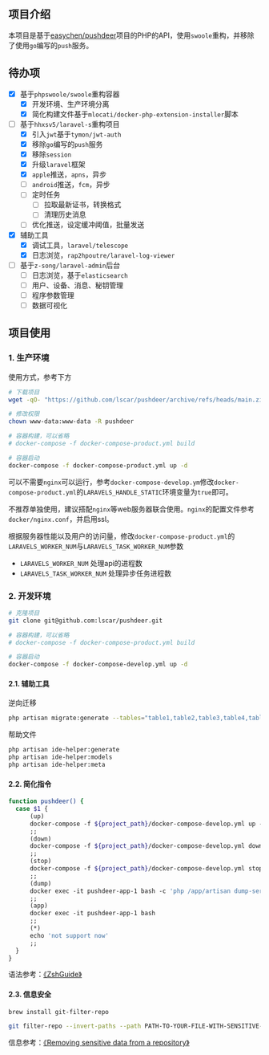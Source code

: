 
## 项目介绍

本项目是基于[easychen/pushdeer](https://github.com/easychen/pushdeer)项目的PHP的API，使用`swoole`重构，并移除了使用`go`编写的`push`服务。

## 待办项
- [x] 基于`phpswoole/swoole`重构容器
  - [x] 开发环境、生产环境分离
  - [x] 简化构建文件基于`mlocati/docker-php-extension-installer`脚本
- [ ] 基于`hhxsv5/laravel-s`重构项目
  - [x] 引入`jwt`基于`tymon/jwt-auth`
  - [x] 移除`go`编写的`push`服务
  - [x] 移除`session`
  - [x] 升级`laravel`框架
  - [x] `apple`推送，`apns`，异步
  - [ ] `android`推送，`fcm`，异步
  - [ ] 定时任务 
    - [ ] 拉取最新证书，转换格式
    - [ ] 清理历史消息
  - [ ] 优化推送，设定缓冲阈值，批量发送
- [x] 辅助工具
  - [x] 调试工具，`laravel/telescope` 
  - [x] 日志浏览，`rap2hpoutre/laravel-log-viewer`
- [ ] 基于`z-song/laravel-admin`后台
  - [ ] 日志浏览，基于`elasticsearch`
  - [ ] 用户、设备、消息、秘钥管理
  - [ ] 程序参数管理
  - [ ] 数据可视化

## 项目使用

### 1. 生产环境

使用方式，参考下方

```bash
# 下载项目
wget -qO- "https://github.com/lscar/pushdeer/archive/refs/heads/main.zip" | tar -xzf - && mv pushdeer-main pushdeer

# 修改权限
chown www-data:www-data -R pushdeer

# 容器构建，可以省略
# docker-compose -f docker-compose-product.yml build

# 容器启动
docker-compose -f docker-compose-product.yml up -d
```

可以不需要`nginx`可以运行，参考`docker-compose-develop.ym`修改`docker-compose-product.yml`的`LARAVELS_HANDLE_STATIC`环境变量为`true`即可。

不推荐单独使用，建议搭配`nginx`等web服务器联合使用。`nginx`的配置文件参考`docker/nginx.conf`，并启用ssl。

根据服务器性能以及用户的访问量，修改`docker-compose-product.yml`的`LARAVELS_WORKER_NUM`与`LARAVELS_TASK_WORKER_NUM`参数
* `LARAVELS_WORKER_NUM` 处理api的进程数
* `LARAVELS_TASK_WORKER_NUM` 处理异步任务进程数

### 2. 开发环境

```bash
# 克隆项目
git clone git@github.com:lscar/pushdeer.git

# 容器构建，可以省略
# docker-compose -f docker-compose-product.yml build

# 容器启动
docker-compose -f docker-compose-develop.yml up -d
```

#### 2.1. 辅助工具

逆向迁移

```bash
php artisan migrate:generate --tables="table1,table2,table3,table4,table5"
```

帮助文件

```bash
php artisan ide-helper:generate
php artisan ide-helper:models
php artisan ide-helper:meta
```

#### 2.2. 简化指令

```bash
function pushdeer() {
  case $1 {
      (up)
      docker-compose -f ${project_path}/docker-compose-develop.yml up -d
      ;;
      (down)
      docker-compose -f ${project_path}/docker-compose-develop.yml down
      ;;
      (stop)
      docker-compose -f ${project_path}/docker-compose-develop.yml stop
      ;;
      (dump)
      docker exec -it pushdeer-app-1 bash -c 'php /app/artisan dump-server'
      ;;
      (app)
      docker exec -it pushdeer-app-1 bash
      ;;
      (*)
      echo 'not support now'
      ;;
  }
}
```

语法参考：[《ZshGuide》](https://github.com/goreliu/zshguide)

#### 2.3. 信息安全

```bash
brew install git-filter-repo

git filter-repo --invert-paths --path PATH-TO-YOUR-FILE-WITH-SENSITIVE-DATA
```
   
信息参考：[《Removing sensitive data from a repository》](https://docs.github.com/en/authentication/keeping-your-account-and-data-secure/removing-sensitive-data-from-a-repository)